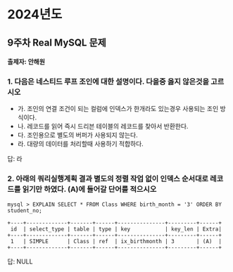 # 2024년도
## 9주차 Real MySQL 문제
#### 출제자: 안해원

### 1. 다음은 네스티드 루프 조인에 대한 설명이다. 다을중 옳지 않은것을 고르시오
- 가. 조인의 연결 조건이 되는 컬럼에 인덱스가 한개라도 있는경우 사용되는 조인 방식이다.
- 나. 레코드를 읽어 즉시 드리븐 테이블의 레코드를 찾아서 반환한다.
- 다. 조인용으로 별도의 버퍼가 사용되지 않는다.
- 라. 대량의 데이터를 처리할때 사용하기 적합하다.


답: 라

### 2. 아래의 쿼리실행계획 결과 별도의 정렬 작업 없이 인덱스 순서대로 레코드를 읽기만 하였다. (A)에 들어갈 단어를 적으시오
```   
mysql > EXPLAIN SELECT * FROM Class WHERE birth_month = '3' ORDER BY student_no;

+----+-------------+-------+------+---------------+---------+------+
 id  | select_type | table | type | key           | key_len | Extra|
+----+-------------+-------+------+---------------+---------+------+
 1   | SIMPLE      | Class | ref  | ix_birthmonth | 3       | (A)  |
+----+-------------+-------+------+---------------+---------+------+
```

답: NULL
